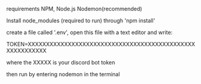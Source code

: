 requirements NPM, Node.js Nodemon(recommended)

Install node_modules (required to run) through 'npm install'

create a file called '.env', open this file with a text editor and write:

TOKEN=XXXXXXXXXXXXXXXXXXXXXXXXXXXXXXXXXXXXXXXXXXXXXXXXXXXXXXXXX

where the XXXXX is your discord bot token


then run by entering nodemon in the terminal

